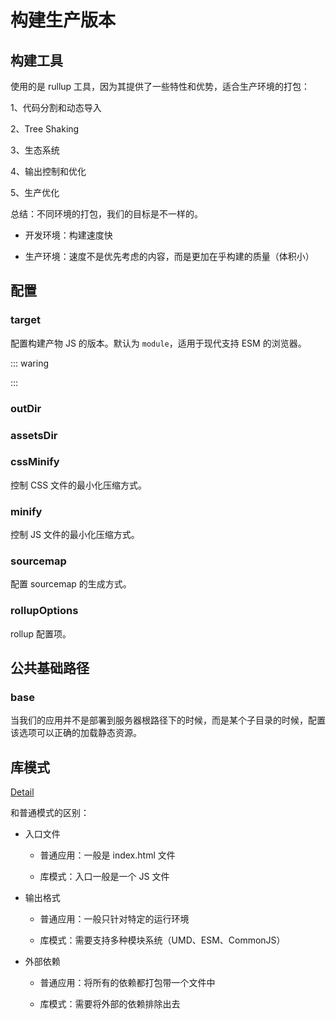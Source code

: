 # 构建生产版本

## 构建工具

使用的是 rullup 工具，因为其提供了一些特性和优势，适合生产环境的打包：

1、代码分割和动态导入

2、Tree Shaking

3、生态系统

4、输出控制和优化

5、生产优化

总结：不同环境的打包，我们的目标是不一样的。

- 开发环境：构建速度快

- 生产环境：速度不是优先考虑的内容，而是更加在乎构建的质量（体积小）

## 配置

### target

配置构建产物 JS 的版本。默认为 `module`，适用于现代支持 ESM 的浏览器。

::: waring

:::

### outDir

### assetsDir

### cssMinify

控制 CSS 文件的最小化压缩方式。

### minify

控制 JS 文件的最小化压缩方式。

### sourcemap

配置 sourcemap 的生成方式。

### rollupOptions

rollup 配置项。

## 公共基础路径

### base

当我们的应用并不是部署到服务器根路径下的时候，而是某个子目录的时候，配置该选项可以正确的加载静态资源。

## 库模式

[Detail](https://cn.vitejs.dev/config/build-options.html#build-lib)

和普通模式的区别：

- 入口文件

    - 普通应用：一般是 index.html 文件

    - 库模式：入口一般是一个 JS 文件

- 输出格式

    - 普通应用：一般只针对特定的运行环境

    - 库模式：需要支持多种模块系统（UMD、ESM、CommonJS）

- 外部依赖

    - 普通应用：将所有的依赖都打包带一个文件中

    - 库模式：需要将外部的依赖排除出去
